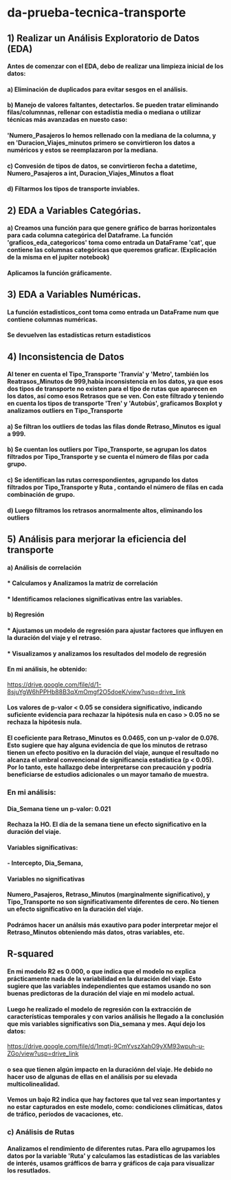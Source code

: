 # da-prueba-tecnica-transporte

## 1) Realizar un Análisis Exploratorio de Datos (EDA)
#### Antes de comenzar con el EDA, debo de realizar una limpieza inicial de los datos:
#### a) Eliminación de duplicados para evitar sesgos en el análisis.
#### b) Manejo de valores faltantes, detectarlos. Se pueden tratar eliminando filas/columnnas, rellenar con estadístia media o mediana o utilizar técnicas más avanzadas en nuesto caso: 

####    'Numero_Pasajeros lo hemos rellenado con la mediana de la columna, y en 'Duracion_Viajes_minutos primero se convirtieron los datos a numéricos y estos se reemplazaron por la mediana.
#### c) Convesión de tipos de datos, se convirtieron fecha a datetime, Numero_Pasajeros a int, Duracion_Viajes_Minutos a float
#### d) Filtarmos los tipos de transporte inviables.

## 2) EDA a Variables Categórias.
   #### a) Creamos una función para que genere gráfico de barras horizontales para cada columna categórica del Dataframe. La función 'graficos_eda_categoricos' toma como entrada un DataFrame 'cat', que contiene las columnas categóricas que queremos graficar.  (Explicación de la misma en el jupiter notebook)
   #### Aplicamos la función gráficamente.

## 3) EDA a Variables Numéricas.
   #### La función estadisticos_cont toma como entrada un DataFrame num que contiene columnas numéricas. 
   #### Se devuelven las estadísticas return estadisticos

## 4) Inconsistencia de Datos
   #### Al tener en cuenta el Tipo_Transporte 'Tranvía' y 'Metro', también los Reatrasos_Minutos de 999,había inconsistencia en los datos, ya que esos dos tipos de transporte no existen para el tipo de rutas que aparecen en los datos, así como esos Retrasos que se ven. Con este filtrado y teniendo en cuenta los tipos de transporte 'Tren' y 'Autobús', graficamos Boxplot y analizamos outliers en Tipo_Transporte
   #### a) Se filtran los outliers de todas las filas donde Retraso_Minutos es igual a 999.
   #### b) Se cuentan los outliers por Tipo_Transporte, se agrupan los datos filtrados por Tipo_Transporte y se cuenta el número de filas por cada grupo.
   #### c) Se identifican las rutas correspondientes, agrupando los datos filtrados por Tipo_Transporte y Ruta , contando el número de filas en cada combinación de grupo.
   #### d) Luego filtramos los retrasos anormalmente altos, eliminando los outliers

## 5) Análisis para merjorar la eficiencia del transporte
   #### a) Análisis de correlación
   ####  * Calculamos  y Analizamos la matriz de correlación
   ####  * Identificamos relaciones significativas entre las variables.
   #### b) Regresión
   ####  * Ajustamos un modelo de regresión para ajustar factores que influyen en la duración del viaje y el retraso.
   ####  * Visualizamos y analizamos los resultados del modelo de regresión
   #### En mi análisis, he obtenido:
   <https://drive.google.com/file/d/1-8sjuYgW6hPPHb88B3qXmOmgf2O5doeK/view?usp=drive_link>
   #### Los valores de p-valor < 0.05 se considera significativo, indicando suficiente evidencia para rechazar la hipótesis nula en caso > 0.05 no se rechaza la hipótesis nula.
   #### El coeficiente para Retraso_Minutos es 0.0465, con un p-valor de 0.076. Esto sugiere que hay alguna evidencia de que los minutos de retraso tienen un efecto positivo en la duración del viaje, aunque el resultado no alcanza el umbral convencional de significancia estadística (p < 0.05). Por lo tanto, este hallazgo debe interpretarse con precaución y podría beneficiarse de estudios adicionales o un mayor tamaño de muestra.

   ### En mi análisis: 
   #### Dia_Semana tiene un p-valor: 0.021
   #### Rechaza la HO.  El día de la semana tiene un efecto significativo en la duración del viaje.

   #### Variables significativas:
   #### - Intercepto, Dia_Semana, 

   #### Variables no significativas
   #### Numero_Pasajeros, Retraso_Minutos (marginalmente significativo), y Tipo_Transporte no son significativamente diferentes de cero. No tienen un efecto significativo en la duración del viaje.

   #### Podrámos hacer un análsis más exautivo para poder interpretar mejor el Retraso_Minutos obteniendo más datos, otras variables, etc.

   ## R-squared
   #### En mi modelo R2 es 0.000, o que indica que el modelo no explica prácticamente nada de la variabilidad en la duración del viaje. Esto sugiere que las variables independientes que estamos usando no son buenas predictoras de la duración del viaje en mi modelo actual.

   #### Luego he realizado el modelo de regresión con la extracción de características temporales y con varios análisis he llegado a la conclusión que mis variables significativs son Dia_semana y mes. Aquí dejo los datos:
   <https://drive.google.com/file/d/1mqtj-9CmYvszXahO9yXM93wpuh-u-ZGo/view?usp=drive_link>
   #### o sea que tienen algún impacto en la duraciónn del viaje. He debido no hacer uso de algunas de ellas en el análisis por su elevada multicolinealidad.
   #### Vemos un bajo R2 indica que hay factores que tal vez sean importantes y no estar capturados en este modelo, como: condiciones climáticas, datos de tráfico, períodos de vacaciones, etc.
   
   ### c) Análisis de Rutas
   ####  Analizamos el rendimiento de diferentes rutas. Para ello agrupamos los datos por la variable 'Ruta' y calculamos las estadísticas de las variables de interés, usamos gráfficos de barra y gráficos de caja para visualizar los resutlados.








